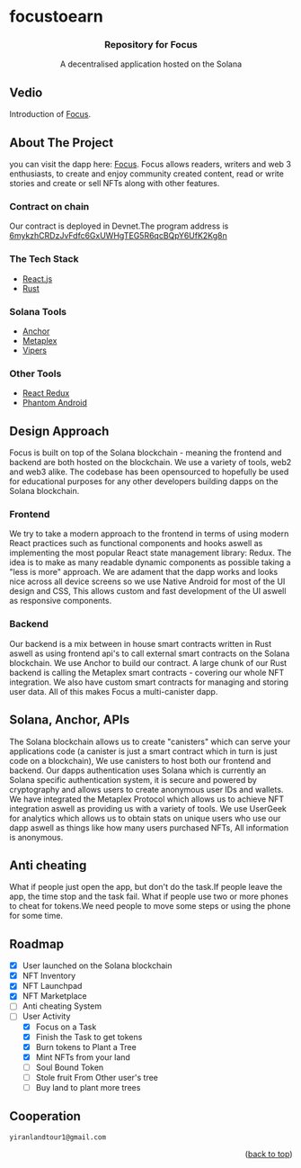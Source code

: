 # focustoearn

<div align="center" id="top">
<h3 align="center">Repository for Focus</h3>
  <p align="center">
    A decentralised application hosted on the Solana
  </p>
</div>

## Vedio
Introduction of [Focus](https://youtu.be/gWXv1P4Xjxw).
## About The Project

you can visit the dapp here: [Focus](). Focus allows readers, writers and web 3 enthusiasts, to create and enjoy community created content, read or write stories and create or sell NFTs along with other features.

### Contract on chain
Our contract is deployed in Devnet.The program address is [6mykzhCRDzJvFdfc6GxUWHgTEG5R6qcBQpY6UfK2Kg8n](https://explorer.solana.com/address/6mykzhCRDzJvFdfc6GxUWHgTEG5R6qcBQpY6UfK2Kg8n?cluster=devnet)

### The Tech Stack

* [React.js](https://reactjs.org/)
* [Rust](https://www.rust-lang.org/)


### Solana Tools

* [Anchor](https://www.anchor-lang.com/)
* [Metaplex](https://www.metaplex.com/)
* [Vipers](https://github.com/saber-hq/vipers)

### Other Tools

* [React Redux](https://react-redux.js.org/)
* [Phantom Android](https://docs.phantom.app/integrating/deeplinks-ios-and-android)



## Design Approach

Focus is built on top of the Solana blockchain - meaning the frontend and backend are both hosted on the blockchain. We use a variety of tools, web2 and web3 alike. The codebase has been opensourced to hopefully be used for educational purposes for any other developers building dapps on the Solana blockchain. 

### Frontend

We try to take a modern approach to the frontend in terms of using modern React practices such as functional components and hooks aswell as implementing the most popular React state management library: Redux. The idea is to make as many readable dynamic components as possible taking a "less is more" approach. We are adament that the dapp works and looks nice across all device screens so we use Native Android for most of the UI design and CSS, This allows custom and fast development of the UI aswell as responsive components.

### Backend

Our backend is a mix between in house smart contracts written in Rust aswell as using frontend api's to call external smart contracts on the Solana blockchain. We use Anchor to build our contract. A large chunk of our Rust backend is calling the Metaplex smart contracts - covering our whole NFT integration. We also have custom smart contracts for managing and storing user data. All of this makes Focus a multi-canister dapp. 

## Solana, Anchor, APIs

The Solana blockchain allows us to create "canisters" which can serve your applications code (a canister is just a smart contract which in turn is just code on a blockchain), We use canisters to host both our frontend and backend. Our dapps authentication uses Solana which is currently an Solana specific authentication system, it is secure and powered by cryptography and allows users to create anonymous user IDs and wallets. We have integrated the Metaplex Protocol which allows us to achieve NFT integration aswell as providing us with a variety of tools. We use UserGeek for analytics which allows us to obtain stats on unique users who use our dapp aswell as things like how many users purchased NFTs, All information is anonymous. 

## Anti cheating
What if people just open the app, but don't do the task.If people leave the app, the time stop and the task fail.
What if people use two or more phones to cheat for tokens.We need people to move some steps or using the phone for some time.
## Roadmap

- [x] User launched on the Solana blockchain
- [x] NFT Inventory
- [x] NFT Launchpad
- [x] NFT Marketplace
- [ ] Anti cheating System
- [ ] User Activity
    - [x] Focus on a Task 
    - [x] Finish the Task to get tokens
    - [x] Burn tokens to Plant a Tree
    - [x] Mint NFTs from your land
    - [ ] Soul Bound Token 
    - [ ] Stole fruit From Other user's tree
    - [ ] Buy land to plant more trees

## Cooperation
    yiranlandtour1@gmail.com
<p align="right">(<a href="#top">back to top</a>)</p>
